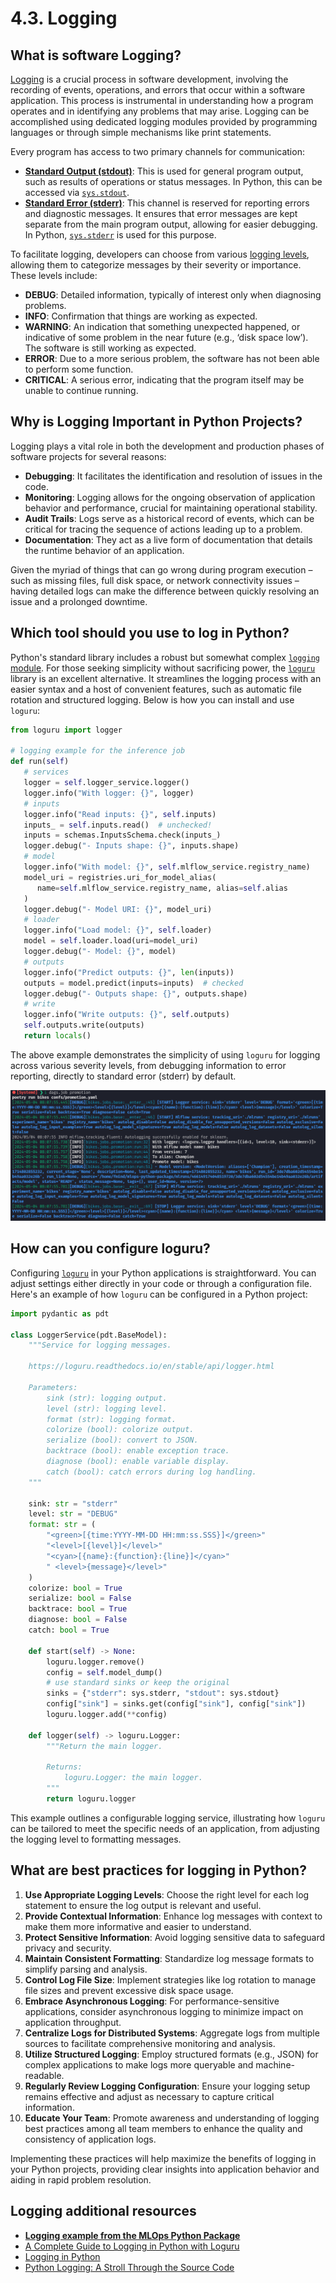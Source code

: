 # 4.3. Logging

## What is software Logging?

[Logging](https://en.wikipedia.org/wiki/Logging_(computing)) is a crucial process in software development, involving the recording of events, operations, and errors that occur within a software application. This process is instrumental in understanding how a program operates and in identifying any problems that may arise. Logging can be accomplished using dedicated logging modules provided by programming languages or through simple mechanisms like print statements.

Every program has access to two primary channels for communication:

- **[Standard Output (stdout)](https://en.wikipedia.org/wiki/Standard_streams#Standard_output_(stdout))**: This is used for general program output, such as results of operations or status messages. In Python, this can be accessed via [`sys.stdout`](https://docs.python.org/3/library/sys.html#sys.stdout).
- **[Standard Error (stderr)](https://en.wikipedia.org/wiki/Standard_streams#Standard_error_(stderr))**: This channel is reserved for reporting errors and diagnostic messages. It ensures that error messages are kept separate from the main program output, allowing for easier debugging. In Python, [`sys.stderr`](https://docs.python.org/3/library/sys.html#sys.stderr) is used for this purpose.

To facilitate logging, developers can choose from various [logging levels](https://docs.python.org/3/library/logging.html#logging-levels), allowing them to categorize messages by their severity or importance. These levels include:

- **DEBUG**: Detailed information, typically of interest only when diagnosing problems.
- **INFO**: Confirmation that things are working as expected.
- **WARNING**: An indication that something unexpected happened, or indicative of some problem in the near future (e.g., ‘disk space low’). The software is still working as expected.
- **ERROR**: Due to a more serious problem, the software has not been able to perform some function.
- **CRITICAL**: A serious error, indicating that the program itself may be unable to continue running.

## Why is Logging Important in Python Projects?

Logging plays a vital role in both the development and production phases of software projects for several reasons:

- **Debugging**: It facilitates the identification and resolution of issues in the code.
- **Monitoring**: Logging allows for the ongoing observation of application behavior and performance, crucial for maintaining operational stability.
- **Audit Trails**: Logs serve as a historical record of events, which can be critical for tracing the sequence of actions leading up to a problem.
- **Documentation**: They act as a live form of documentation that details the runtime behavior of an application.

Given the myriad of things that can go wrong during program execution – such as missing files, full disk space, or network connectivity issues – having detailed logs can make the difference between quickly resolving an issue and a prolonged downtime.

## Which tool should you use to log in Python?

Python's standard library includes a robust but somewhat complex [`logging` module](https://docs.python.org/3/library/logging.html). For those seeking simplicity without sacrificing power, the [`loguru`](https://loguru.readthedocs.io/) library is an excellent alternative. It streamlines the logging process with an easier syntax and a host of convenient features, such as automatic file rotation and structured logging. Below is how you can install and use `loguru`:

```python
from loguru import logger

# logging example for the inference job
def run(self)
   # services
   logger = self.logger_service.logger()
   logger.info("With logger: {}", logger)
   # inputs
   logger.info("Read inputs: {}", self.inputs)
   inputs_ = self.inputs.read()  # unchecked!
   inputs = schemas.InputsSchema.check(inputs_)
   logger.debug("- Inputs shape: {}", inputs.shape)
   # model
   logger.info("With model: {}", self.mlflow_service.registry_name)
   model_uri = registries.uri_for_model_alias(
      name=self.mlflow_service.registry_name, alias=self.alias
   )
   logger.debug("- Model URI: {}", model_uri)
   # loader
   logger.info("Load model: {}", self.loader)
   model = self.loader.load(uri=model_uri)
   logger.debug("- Model: {}", model)
   # outputs
   logger.info("Predict outputs: {}", len(inputs))
   outputs = model.predict(inputs=inputs)  # checked
   logger.debug("- Outputs shape: {}", outputs.shape)
   # write
   logger.info("Write outputs: {}", self.outputs)
   self.outputs.write(outputs)
   return locals()
```

The above example demonstrates the simplicity of using `loguru` for logging across various severity levels, from debugging information to error reporting, directly to standard error (stderr) by default.

![Execution traces](../img/executions/traces.png)

## How can you configure loguru?

Configuring [`loguru`](https://loguru.readthedocs.io/) in your Python applications is straightforward. You can adjust settings either directly in your code or through a configuration file. Here's an example of how `loguru` can be configured in a Python project:

```python
import pydantic as pdt

class LoggerService(pdt.BaseModel):
    """Service for logging messages.

    https://loguru.readthedocs.io/en/stable/api/logger.html

    Parameters:
        sink (str): logging output.
        level (str): logging level.
        format (str): logging format.
        colorize (bool): colorize output.
        serialize (bool): convert to JSON.
        backtrace (bool): enable exception trace.
        diagnose (bool): enable variable display.
        catch (bool): catch errors during log handling.
    """

    sink: str = "stderr"
    level: str = "DEBUG"
    format: str = (
        "<green>[{time:YYYY-MM-DD HH:mm:ss.SSS}]</green>"
        "<level>[{level}]</level>"
        "<cyan>[{name}:{function}:{line}]</cyan>"
        " <level>{message}</level>"
    )
    colorize: bool = True
    serialize: bool = False
    backtrace: bool = True
    diagnose: bool = False
    catch: bool = True

    def start(self) -> None:
        loguru.logger.remove()
        config = self.model_dump()
        # use standard sinks or keep the original
        sinks = {"stderr": sys.stderr, "stdout": sys.stdout}
        config["sink"] = sinks.get(config["sink"], config["sink"])
        loguru.logger.add(**config)

    def logger(self) -> loguru.Logger:
        """Return the main logger.

        Returns:
            loguru.Logger: the main logger.
        """
        return loguru.logger
```

This example outlines a configurable logging service, illustrating how `loguru` can be tailored to meet the specific needs of an application, from adjusting the logging level to formatting messages.

## What are best practices for logging in Python?

1. **Use Appropriate Logging Levels**: Choose the right level for each log statement to ensure the log output is relevant and useful.
2. **Provide Contextual Information**: Enhance log messages with context to make them more informative and easier to understand.
3. **Protect Sensitive Information**: Avoid logging sensitive data to safeguard privacy and security.
4. **Maintain Consistent Formatting**: Standardize log message formats to simplify parsing and analysis.
5. **Control Log File Size**: Implement strategies like log rotation to manage file sizes and prevent excessive disk space usage.
6. **Embrace Asynchronous Logging**: For performance-sensitive applications, consider asynchronous logging to minimize impact on application throughput.
7. **Centralize Logs for Distributed Systems**: Aggregate logs from multiple sources to facilitate comprehensive monitoring and analysis.
8. **Utilize Structured Logging**: Employ structured formats (e.g., JSON) for complex applications to make logs more queryable and machine-readable.
9. **Regularly Review Logging Configuration**: Ensure your logging setup remains effective and adjust as necessary to capture critical information.
10. **Educate Your Team**: Promote awareness and understanding of logging best practices among all team members to enhance the quality and consistency of application logs.

Implementing these practices will help maximize the benefits of logging in your Python projects, providing clear insights into application behavior and aiding in rapid problem resolution.

## Logging additional resources

- **[Logging example from the MLOps Python Package](https://github.com/fmind/mlops-python-package/blob/main/src/bikes/jobs/training.py)**
- [A Complete Guide to Logging in Python with Loguru](https://betterstack.com/community/guides/logging/loguru/)
- [Logging in Python](https://realpython.com/python-logging/)
- [Python Logging: A Stroll Through the Source Code](https://realpython.com/python-logging-source-code/)
